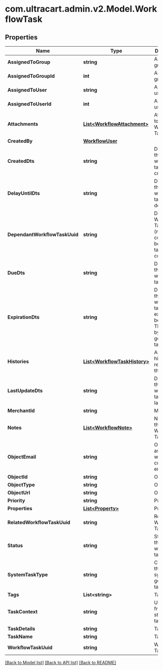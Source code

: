 
# com.ultracart.admin.v2.Model.WorkflowTask

## Properties

Name | Type | Description | Notes
------------ | ------------- | ------------- | -------------
**AssignedToGroup** | **string** | Assigned to group | [optional] 
**AssignedToGroupId** | **int** | Assigned to group ID | [optional] 
**AssignedToUser** | **string** | Assigned to user | [optional] 
**AssignedToUserId** | **int** | Assigned to user ID | [optional] 
**Attachments** | [**List&lt;WorkflowAttachment&gt;**](WorkflowAttachment.md) | Attachments to the Workflow Task | [optional] 
**CreatedBy** | [**WorkflowUser**](WorkflowUser.md) |  | [optional] 
**CreatedDts** | **string** | Date/time that the workflow task was created | [optional] 
**DelayUntilDts** | **string** | Date/time that the workflow task should delay until | [optional] 
**DependantWorkflowTaskUuid** | **string** | Dependant Workflow Task UUID (must be completed before this task can be completed) | [optional] 
**DueDts** | **string** | Date/time that the workflow task is due | [optional] 
**ExpirationDts** | **string** | Date/time that the workflow task will expire and be closed.  This is set by system generated tasks. | [optional] 
**Histories** | [**List&lt;WorkflowTaskHistory&gt;**](WorkflowTaskHistory.md) | Array of history records for the task | [optional] 
**LastUpdateDts** | **string** | Date/time that the workflow task was last updated | [optional] 
**MerchantId** | **string** | Merchant ID | [optional] 
**Notes** | [**List&lt;WorkflowNote&gt;**](WorkflowNote.md) | Notes on the Workflow Task | [optional] 
**ObjectEmail** | **string** | Object is associated with customer email | [optional] 
**ObjectId** | **string** | Object ID | [optional] 
**ObjectType** | **string** | Object Type | [optional] 
**ObjectUrl** | **string** | Object URL | [optional] 
**Priority** | **string** | Priority | [optional] 
**Properties** | [**List&lt;Property&gt;**](Property.md) | Properties | [optional] 
**RelatedWorkflowTaskUuid** | **string** | Related Workflow Task UUID | [optional] 
**Status** | **string** | Status of the workflow task | [optional] 
**SystemTaskType** | **string** | Constant for the type of system generated task | [optional] 
**Tags** | **List&lt;string&gt;** | Tags | [optional] 
**TaskContext** | **string** | User friendly string of the task context | [optional] 
**TaskDetails** | **string** | Task Details | [optional] 
**TaskName** | **string** | Task Name | [optional] 
**WorkflowTaskUuid** | **string** | Workflow Task UUID | [optional] 

[[Back to Model list]](../README.md#documentation-for-models)
[[Back to API list]](../README.md#documentation-for-api-endpoints)
[[Back to README]](../README.md)

